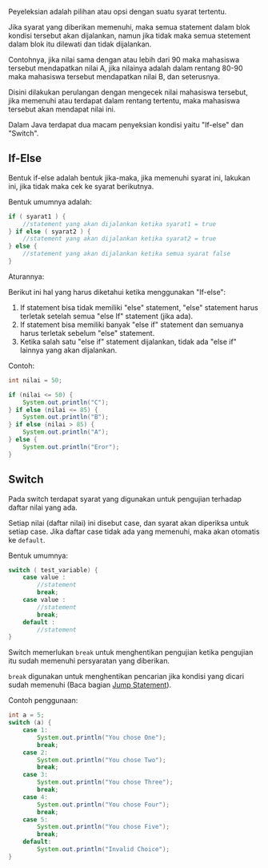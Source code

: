 Peyeleksian adalah pilihan atau opsi dengan suatu syarat tertentu.

Jika syarat yang diberikan memenuhi, maka semua statement dalam blok kondisi
tersebut akan dijalankan, namun jika tidak maka semua stetement dalam blok itu
dilewati dan tidak dijalankan.

Contohnya, jika nilai sama dengan atau lebih dari 90 maka mahasiswa tersebut
mendapatkan nilai A, jika nilainya adalah dalam rentang 80-90 maka mahasiswa
tersebut mendapatkan nilai B, dan seterusnya.

Disini dilakukan perulangan dengan mengecek nilai mahasiswa tersebut, jika
memenuhi atau terdapat dalam rentang tertentu, maka mahasiswa tersebut akan
mendapat nilai ini.

Dalam Java terdapat dua macam penyeksian kondisi yaitu "If-else" dan "Switch".

## If-Else

Bentuk if-else adalah bentuk jika-maka, jika memenuhi syarat ini, lakukan ini,
jika tidak maka cek ke syarat berikutnya.

Bentuk umumnya adalah:

```java
if ( syarat1 ) {
    //statement yang akan dijalankan ketika syarat1 = true
} if else ( syarat2 ) {
    //statement yang akan dijalankan ketika syarat2 = true
} else {
    //statement yang akan dijalankan ketika semua syarat false
}
```

Aturannya:

Berikut ini hal yang harus diketahui ketika menggunakan "If-else":

1.  If statement bisa tidak memiliki "else" statement, "else" statement harus
    terletak setelah semua "else If" statement (jika ada).
2.  If statement bisa memiliki banyak "else if" statement dan semuanya harus
    terletak sebelum "else" statement.
3.  Ketika salah satu "else if" statement dijalankan, tidak ada "else if"
    lainnya yang akan dijalankan.

Contoh:

```java
int nilai = 50;

if (nilai <= 50) {
    System.out.println("C");
} if else (nilai <= 85) {
    System.out.println("B");
} if else (nilai > 85) {
    System.out.println("A");
} else {
    System.out.println("Eror");
}
```

## Switch

Pada switch terdapat syarat yang digunakan untuk pengujian terhadap daftar nilai
yang ada.

Setiap nilai (daftar nilai) ini disebut case, dan syarat akan diperiksa untuk
setiap case. Jika daftar case tidak ada yang memenuhi, maka akan otomatis
ke `default`.

Bentuk umumnya:

```java
switch ( test_variable) {
    case value :
        //statement
        break;
    case value :
        //statement
        break;
    default :
        //statement
}
```

Switch memerlukan `break` untuk menghentikan pengujian ketika pengujian itu
sudah memenuhi persyaratan yang diberikan.

`break` digunakan untuk menghentikan pencarian jika kondisi yang dicari sudah
memenuhi (Baca bagian [Jump Statement](/jump-statement.md)).

Contoh penggunaan:

```java
int a = 5;
switch (a) {
    case 1:
        System.out.println("You chose One");
        break;
    case 2:
        System.out.println("You chose Two");
        break;
    case 3:
        System.out.println("You chose Three");
        break;
    case 4:
        System.out.println("You chose Four");
        break;
    case 5:
        System.out.println("You chose Five");
        break;
    default:
        System.out.println("Invalid Choice");
}
```

